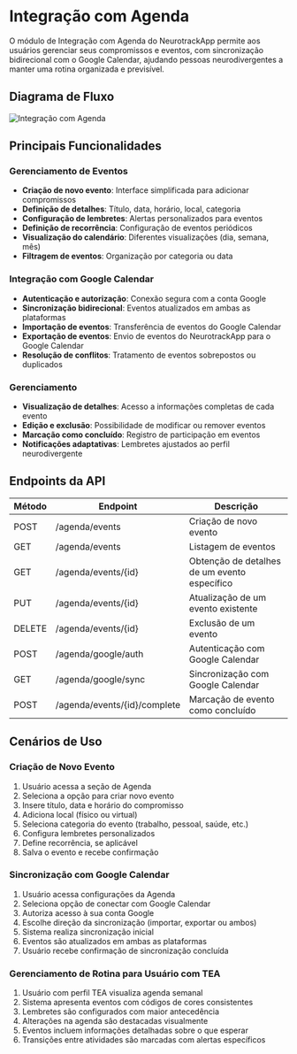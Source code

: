 # Integração com Agenda

O módulo de Integração com Agenda do NeurotrackApp permite aos usuários gerenciar seus compromissos e eventos, com sincronização bidirecional com o Google Calendar, ajudando pessoas neurodivergentes a manter uma rotina organizada e previsível.

## Diagrama de Fluxo

![Integração com Agenda](../assets/images/integracao_agenda_consolidado.png)

## Principais Funcionalidades

### Gerenciamento de Eventos
- **Criação de novo evento**: Interface simplificada para adicionar compromissos
- **Definição de detalhes**: Título, data, horário, local, categoria
- **Configuração de lembretes**: Alertas personalizados para eventos
- **Definição de recorrência**: Configuração de eventos periódicos
- **Visualização do calendário**: Diferentes visualizações (dia, semana, mês)
- **Filtragem de eventos**: Organização por categoria ou data

### Integração com Google Calendar
- **Autenticação e autorização**: Conexão segura com a conta Google
- **Sincronização bidirecional**: Eventos atualizados em ambas as plataformas
- **Importação de eventos**: Transferência de eventos do Google Calendar
- **Exportação de eventos**: Envio de eventos do NeurotrackApp para o Google Calendar
- **Resolução de conflitos**: Tratamento de eventos sobrepostos ou duplicados

### Gerenciamento
- **Visualização de detalhes**: Acesso a informações completas de cada evento
- **Edição e exclusão**: Possibilidade de modificar ou remover eventos
- **Marcação como concluído**: Registro de participação em eventos
- **Notificações adaptativas**: Lembretes ajustados ao perfil neurodivergente

## Endpoints da API

| Método | Endpoint | Descrição |
|--------|----------|-----------|
| POST | /agenda/events | Criação de novo evento |
| GET | /agenda/events | Listagem de eventos |
| GET | /agenda/events/{id} | Obtenção de detalhes de um evento específico |
| PUT | /agenda/events/{id} | Atualização de um evento existente |
| DELETE | /agenda/events/{id} | Exclusão de um evento |
| POST | /agenda/google/auth | Autenticação com Google Calendar |
| GET | /agenda/google/sync | Sincronização com Google Calendar |
| POST | /agenda/events/{id}/complete | Marcação de evento como concluído |

## Cenários de Uso

### Criação de Novo Evento
1. Usuário acessa a seção de Agenda
2. Seleciona a opção para criar novo evento
3. Insere título, data e horário do compromisso
4. Adiciona local (físico ou virtual)
5. Seleciona categoria do evento (trabalho, pessoal, saúde, etc.)
6. Configura lembretes personalizados
7. Define recorrência, se aplicável
8. Salva o evento e recebe confirmação

### Sincronização com Google Calendar
1. Usuário acessa configurações da Agenda
2. Seleciona opção de conectar com Google Calendar
3. Autoriza acesso à sua conta Google
4. Escolhe direção da sincronização (importar, exportar ou ambos)
5. Sistema realiza sincronização inicial
6. Eventos são atualizados em ambas as plataformas
7. Usuário recebe confirmação de sincronização concluída

### Gerenciamento de Rotina para Usuário com TEA
1. Usuário com perfil TEA visualiza agenda semanal
2. Sistema apresenta eventos com códigos de cores consistentes
3. Lembretes são configurados com maior antecedência
4. Alterações na agenda são destacadas visualmente
5. Eventos incluem informações detalhadas sobre o que esperar
6. Transições entre atividades são marcadas com alertas específicos
